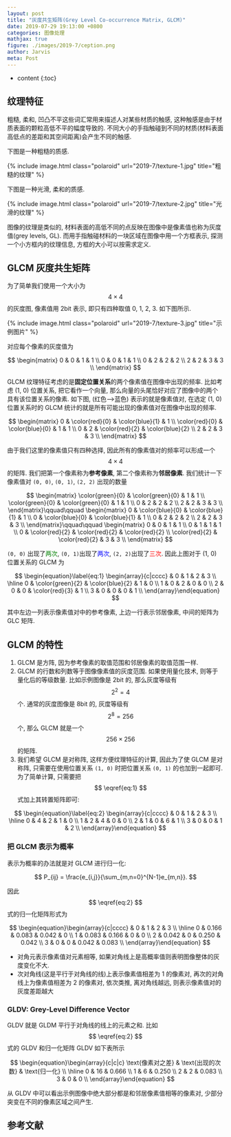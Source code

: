 ```yaml
---
layout: post
title: "灰度共生矩阵(Grey Level Co-occurrence Matrix, GLCM)"
date: 2019-07-29 19:13:00 +0800
categories: 图像处理
mathjax: true
figure: ./images/2019-7/ception.png
author: Jarvis
meta: Post
---
```


* content
{:toc}



## 纹理特征

粗糙, 柔和, 凹凸不平这些词汇常用来描述人对某些材质的触感, 这种触感是由于材质表面的颗粒高低不平的幅度导致的. 不同大小的手指触碰到不同的材质(材料表面高低点的差距和其空间距离)会产生不同的触感. 

下图是一种粗糙的质感.

{% include image.html class="polaroid" url="2019-7/texture-1.jpg" title="粗糙的纹理" %}

下图是一种光滑, 柔和的质感.

{% include image.html class="polaroid" url="2019-7/texture-2.jpg" title="光滑的纹理" %}

图像的纹理是类似的, 材料表面的高低不同的点反映在图像中是像素值也称为灰度值(grey levels, GL). 而用手指触碰材料的一块区域在图像中用一个方框表示, 探测一个小方框内的纹理信息, 方框的大小可以按需求定义.

## GLCM 灰度共生矩阵 

为了简单我们使用一个大小为 $$ 4\times 4 $$ 的灰度图, 像素值用 2bit 表示, 即只有四种取值 0, 1, 2, 3. 如下图所示.

{% include image.html class="polaroid" url="2019-7/texture-3.jpg" title="示例图片" %}

对应每个像素的灰度值为

$$
\begin{matrix}
0 & 0 & 1 & 1 \\
0 & 0 & 1 & 1 \\
0 & 2 & 2 & 2 \\
2 & 2 & 3 & 3 \\
\end{matrix}
$$

GLCM 纹理特征考虑的是**固定位置关系**的两个像素值在图像中出现的频率. 比如考虑 (1, 0) 位置关系, 把它看作一个向量, 那么向量的头尾恰好对应了图像中的两个具有该位置关系的像素. 如下图, (红色-->蓝色) 表示的就是像素值对, 在选定 (1, 0) 位置关系时的 GLCM 统计的就是所有可能出现的像素值对在图像中出现的频率. 

$$
\begin{matrix}
0 & \color{red}{0} & \color{blue}{1} & 1 \\
\color{red}{0} & \color{blue}{0} & 1 & 1 \\
0 & 2 & \color{red}{2} & \color{blue}{2} \\
2 & 2 & 3 & 3 \\
\end{matrix}
$$

由于我们这里的像素值只有四种选择, 因此所有的像素值对的频率可以形成一个 $$ 4\times4 $$ 的矩阵. 我们把第一个像素称为**参考像素**, 第二个像素称为**邻居像素**. 我们统计一下像素值对 `(0, 0)`, `(0, 1)`, `(2, 2)` 出现的数量

$$
\begin{matrix}
\color{green}{0} & \color{green}{0} & 1 & 1 \\
\color{green}{0} & \color{green}{0} & 1 & 1 \\
0 & 2 & 2 & 2 \\
2 & 2 & 3 & 3 \\
\end{matrix}\qquad\qquad
\begin{matrix}
0 & \color{blue}{0} & \color{blue}{1} & 1 \\
0 & \color{blue}{0} & \color{blue}{1} & 1 \\
0 & 2 & 2 & 2 \\
2 & 2 & 3 & 3 \\
\end{matrix}\qquad\qquad
\begin{matrix}
0 & 0 & 1 & 1 \\
0 & 1 & 1 & 1 \\
0 & \color{red}{2} & \color{red}{2} & \color{red}{2} \\
\color{red}{2} & \color{red}{2} & 3 & 3 \\
\end{matrix}
$$

`(0, 0)` 出现了<font color="green">两次</font>, `(0, 1)`出现了<font color="blue">两次</font>, `(2, 2)`出现了<font color="red">三次</font>. 因此上图对于 (1, 0) 位置关系的 GLCM 为

$$
\begin{equation}\label{eq:1}
\begin{array}{c|cccc}
 & 0 & 1 & 2 & 3 \\ \hline
0 & \color{green}{2} & \color{blue}{2} & 1 & 0 \\
1 & 0 & 2 & 0 & 0 \\
2 & 0 & 0 & \color{red}{3} & 1 \\
3 & 0 & 0 & 0 & 1 \\
\end{array}\end{equation}
$$

其中左边一列表示像素值对中的参考像素, 上边一行表示邻居像素, 中间的矩阵为 GLC 矩阵. 

## GLCM 的特性

1. GLCM 是方阵, 因为参考像素的取值范围和邻居像素的取值范围一样.
2. GLCM 的行数和列数等于图像像素值的灰度范围. 如果使用量化技术, 则等于量化后的等级数量. 比如示例图像是 2bit 的, 那么灰度等级有 $$ 2^2=4 $$ 个. 通常的灰度图像是 8bit 的, 灰度等级有 $$ 2^8=256 $$ 个, 那么 GLCM 就是一个 $$ 256\times256 $$ 的矩阵. 
3. 我们希望 GLCM 是对称阵, 这样方便纹理特征的计算, 因此为了使 GLCM 是对称阵, 只需要在使用位置关系 `(1, 0)` 时把位置关系 `(0, 1)` 的也加到一起即可. 为了简单计算, 只需要把 $$ \eqref{eq:1} $$ 式加上其转置矩阵即可:

$$
\begin{equation}\label{eq:2}
\begin{array}{c|cccc}
 & 0 & 1 & 2 & 3 \\ \hline
0 & 4 & 2 & 1 & 0 \\
1 & 2 & 4 & 0 & 0 \\
2 & 1 & 0 & 6 & 1 \\
3 & 0 & 0 & 1 & 2 \\
\end{array}\end{equation}
$$

### 把 GLCM 表示为概率

表示为概率的办法就是对 GLCM 进行归一化:

$$
P_{ij} = \frac{e_{i,j}}{\sum_{m,n=0}^{N-1}e_{m,n}}.
$$

因此 $$ \eqref{eq:2} $$ 式的归一化矩阵形式为

$$
\begin{equation}\begin{array}{c|cccc}
 & 0 & 1 & 2 & 3 \\ \hline
0 & 0.166 & 0.083 & 0.042 & 0 \\
1 & 0.083 & 0.166 & 0 & 0 \\
2 & 0.042 & 0 & 0.250 & 0.042 \\
3 & 0 & 0 & 0.042 & 0.083 \\
\end{array}\end{equation}
$$

* 对角元表示像素值对元素相等, 如果对角线上是高概率值则表明图像整体的灰度变化不大. 
* 次对角线(这是平行于对角线的线)上表示像素值相差为 1 的像素对, 再次的对角线上为像素值相差为 2 的像素对, 依次类推, 离对角线越远, 则表示像素值对的灰度差距越大

### GLDV: Grey-Level Difference Vector

GLDV 就是 GLDM 平行于对角线的线上的元素之和. 比如 $$ \eqref{eq:2} $$ 式的 GLDV 和归一化矩阵 GLDV 如下表所示

$$
\begin{equation}\begin{array}{c|c|c}
 \text{像素对之差} & \text{出现的次数} & \text{归一化} \\ \hline
0 & 16 & 0.666 \\
1 & 6 & 0.250 \\
2 & 2 & 0.083 \\
3 & 0 & 0 \\
\end{array}\end{equation}
$$

从 GLDV 中可以看出示例图像中绝大部分都是和邻居像素值相等的像素对, 少部分突变在不同的像素区域之间产生. 

## 参考文献

[^1]:
    **Going Deeper with Convolutions**<br />
    Christian Szegedy, Wei Liu, Yangqing Jia, Pierre Sermanet, et al. <br />
    [[link]](https://arxiv.org/abs/1409.4842). In CVPR[C], 2015: 1-9.

[^2]:
    **Batch normalization: Accelerating deep network training by reducing internal covariate shift**<br />
    Sergey Ioffe, Christian Szegedy <br />
    [[link]](https://arxiv.org/abs/1502.03167). In arXiv, 1502.03167.
